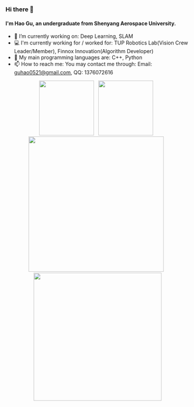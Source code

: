 ### Hi there 👋

#### I'm Hao Gu, an undergraduate from Shenyang Aerospace University.

- 🔭 I’m currently working on: Deep Learning, SLAM
- 💻 I'm currently working for / worked for: TUP Robotics Lab(Vision Crew Leader/Member), Finnox Innovation(Algorithm Developer)
- 🦾 My main programming languages are: C++, Python
- 📫 How to reach me:  You may contact me through: Email: guhao0521@gmail.com, QQ: 1376072616   


<div align="center">
    <img height="150em" src="https://github-readme-stats.vercel.app/api?username=RangerOnMars&count_private=true&show_icons=true" />
    &nbsp; <img height="150em" src="https://github-readme-stats.vercel.app/api/top-langs/?username=RangerOnMars&hide=CSS&layout=compact" />
    &nbsp; <a href="https://github.com/tup-robomaster/TUP-InfantryVision-2022"><img width="370cm" src="https://gh-card.dev/repos/tup-robomaster/TUP-InfantryVision-2022.svg"></a>
    &nbsp; <a href="https://github.com/tup-robomaster/TUP-NN-Train-2"><img width="350cm"src="https://gh-card.dev/repos/tup-robomaster/TUP-NN-Train-2.svg"></a>
</div>

<!--
**RangerOnMars/RangerOnMars** is a ✨ _special_ ✨ repository because its `README.md` (this file) appears on your GitHub profile.

Here are some ideas to get you started:

- 🔭 I’m currently working on ...
- 🌱 I’m currently learning ...
- 👯 I’m looking to collaborate on ...
- 🤔 I’m looking for help with ...
- 💬 Ask me about ...
- 📫 How to reach me: ...
- 😄 Pronouns: ...
- ⚡ Fun fact: ...
-->

